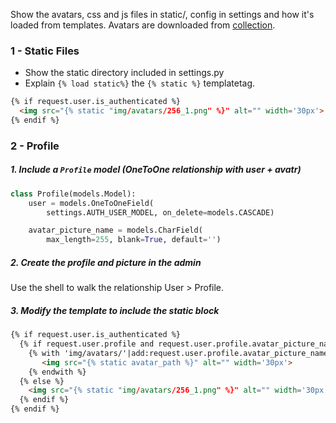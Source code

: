 Show the avatars, css and js files in static/, config in settings and how it's loaded from templates. Avatars are downloaded from [collection](https://www.behance.net/gallery/47035405/Free-avatars-flat-icons).

### 1 - Static Files

* Show the static directory included in settings.py
* Explain `{% load static%}` the `{% static %}` templatetag.

```html
{% if request.user.is_authenticated %}
  <img src="{% static "img/avatars/256_1.png" %}" alt="" width='30px'>
{% endif %}
```

### 2 - Profile


##### 1. Include a `Profile` model (OneToOne relationship with user + avatr)

```python
class Profile(models.Model):
    user = models.OneToOneField(
        settings.AUTH_USER_MODEL, on_delete=models.CASCADE)

    avatar_picture_name = models.CharField(
        max_length=255, blank=True, default='')
```

##### 2. Create the profile and picture in the admin

Use the shell to walk the relationship User > Profile.

##### 3. Modify the template to include the static block

```html
{% if request.user.is_authenticated %}
  {% if request.user.profile and request.user.profile.avatar_picture_name %}
    {% with 'img/avatars/'|add:request.user.profile.avatar_picture_name as avatar_path %}
       <img src="{% static avatar_path %}" alt="" width='30px'>
    {% endwith %}
  {% else %}
    <img src="{% static "img/avatars/256_1.png" %}" alt="" width='30px'>
  {% endif %}
{% endif %}
```
